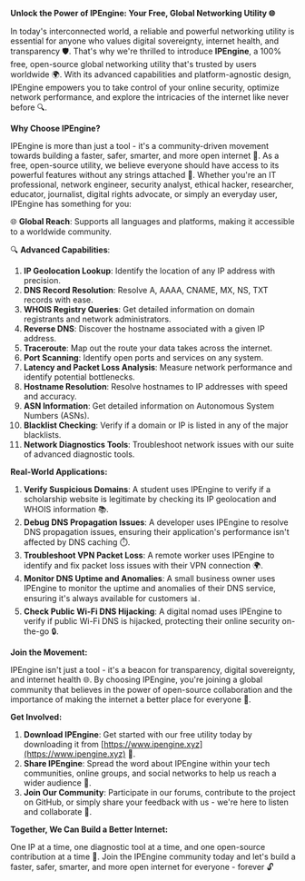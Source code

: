 **Unlock the Power of IPEngine: Your Free, Global Networking Utility 🌐**

In today's interconnected world, a reliable and powerful networking utility is essential for anyone who values digital sovereignty, internet health, and transparency 🛡️. That's why we're thrilled to introduce **IPEngine**, a 100% free, open-source global networking utility that's trusted by users worldwide 🌍. With its advanced capabilities and platform-agnostic design, IPEngine empowers you to take control of your online security, optimize network performance, and explore the intricacies of the internet like never before 🔍.

**Why Choose IPEngine?**

IPEngine is more than just a tool - it's a community-driven movement towards building a faster, safer, smarter, and more open internet 🚀. As a free, open-source utility, we believe everyone should have access to its powerful features without any strings attached 💸. Whether you're an IT professional, network engineer, security analyst, ethical hacker, researcher, educator, journalist, digital rights advocate, or simply an everyday user, IPEngine has something for you:

🌐 **Global Reach**: Supports all languages and platforms, making it accessible to a worldwide community.

🔍 **Advanced Capabilities**:

1.  **IP Geolocation Lookup**: Identify the location of any IP address with precision.
2.  **DNS Record Resolution**: Resolve A, AAAA, CNAME, MX, NS, TXT records with ease.
3.  **WHOIS Registry Queries**: Get detailed information on domain registrants and network administrators.
4.  **Reverse DNS**: Discover the hostname associated with a given IP address.
5.  **Traceroute**: Map out the route your data takes across the internet.
6.  **Port Scanning**: Identify open ports and services on any system.
7.  **Latency and Packet Loss Analysis**: Measure network performance and identify potential bottlenecks.
8.  **Hostname Resolution**: Resolve hostnames to IP addresses with speed and accuracy.
9.  **ASN Information**: Get detailed information on Autonomous System Numbers (ASNs).
10. **Blacklist Checking**: Verify if a domain or IP is listed in any of the major blacklists.
11. **Network Diagnostics Tools**: Troubleshoot network issues with our suite of advanced diagnostic tools.

**Real-World Applications:**

1.  **Verify Suspicious Domains**: A student uses IPEngine to verify if a scholarship website is legitimate by checking its IP geolocation and WHOIS information 📚.
2.  **Debug DNS Propagation Issues**: A developer uses IPEngine to resolve DNS propagation issues, ensuring their application's performance isn't affected by DNS caching ⏱️.
3.  **Troubleshoot VPN Packet Loss**: A remote worker uses IPEngine to identify and fix packet loss issues with their VPN connection 🌍.
4.  **Monitor DNS Uptime and Anomalies**: A small business owner uses IPEngine to monitor the uptime and anomalies of their DNS service, ensuring it's always available for customers 📊.
5.  **Check Public Wi-Fi DNS Hijacking**: A digital nomad uses IPEngine to verify if public Wi-Fi DNS is hijacked, protecting their online security on-the-go 🔒.

**Join the Movement:**

IPEngine isn't just a tool - it's a beacon for transparency, digital sovereignty, and internet health 🌐. By choosing IPEngine, you're joining a global community that believes in the power of open-source collaboration and the importance of making the internet a better place for everyone 🔗.

**Get Involved:**

1.  **Download IPEngine**: Get started with our free utility today by downloading it from [https://www.ipengine.xyz](https://www.ipengine.xyz) 📲.
2.  **Share IPEngine**: Spread the word about IPEngine within your tech communities, online groups, and social networks to help us reach a wider audience 🤝.
3.  **Join Our Community**: Participate in our forums, contribute to the project on GitHub, or simply share your feedback with us - we're here to listen and collaborate 💬.

**Together, We Can Build a Better Internet:**

One IP at a time, one diagnostic tool at a time, and one open-source contribution at a time 🌟. Join the IPEngine community today and let's build a faster, safer, smarter, and more open internet for everyone - forever 🔓